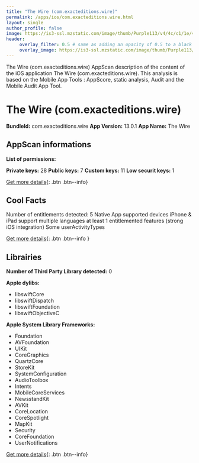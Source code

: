 ```yaml
---
title: "The Wire (com.exacteditions.wire)"
permalink: /apps/ios/com.exacteditions.wire.html
layout: single
author_profile: false
image: https://is3-ssl.mzstatic.com/image/thumb/Purple113/v4/4c/c1/1e/4cc11ebe-82c0-23a4-1f1d-f6bada58d917/AppIcon-0-0-1x_U007emarketing-0-0-0-7-0-0-sRGB-0-0-0-GLES2_U002c0-512MB-85-220-0-0.png/512x512bb.jpg
header: 
     overlay_filter: 0.5 # same as adding an opacity of 0.5 to a black background
     overlay_image: https://is3-ssl.mzstatic.com/image/thumb/Purple113/v4/4c/c1/1e/4cc11ebe-82c0-23a4-1f1d-f6bada58d917/AppIcon-0-0-1x_U007emarketing-0-0-0-7-0-0-sRGB-0-0-0-GLES2_U002c0-512MB-85-220-0-0.png/512x512bb.jpg
---
```

The Wire (com.exacteditions.wire) AppScan description of the content of the iOS application The Wire (com.exacteditions.wire). This analysis is based on the Mobile App Tools : AppScore, static analysis, Audit and the Mobile Audit App Tool.

# The Wire (com.exacteditions.wire)

**BundleId:** com.exacteditions.wire
**App Version:** 13.0.1
**App Name:** The Wire


## AppScan informations 

**List of permissions:** 
  
  
**Private keys:** 28
**Public keys:** 7
**Custom keys:** 11
**Low securit keys:** 1
  
[Get more details](/pricing.html){: .btn .btn--info}

## Cool Facts

Number of entitlements detected: 5
Native App
supported devices iPhone & iPad
support multiple languages
at least 1 entitlemented features (strong iOS integration)
Some userActivityTypes
  
[Get more details](/pricing.html){: .btn .btn--info }

## Librairies 
**Number of Third Party Library detected:** 0


**Apple dylibs:**
- libswiftCore
- libswiftDispatch
- libswiftFoundation
- libswiftObjectiveC


**Apple System Library Frameworks:**
- Foundation
- AVFoundation
- UIKit
- CoreGraphics
- QuartzCore
- StoreKit
- SystemConfiguration
- AudioToolbox
- Intents
- MobileCoreServices
- NewsstandKit
- AVKit
- CoreLocation
- CoreSpotlight
- MapKit
- Security
- CoreFoundation
- UserNotifications


  
[Get more details](/pricing.html){: .btn .btn--info}

